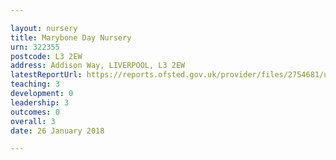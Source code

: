 ```yaml
---

layout: nursery
title: Marybone Day Nursery
urn: 322355
postcode: L3 2EW
address: Addison Way, LIVERPOOL, L3 2EW
latestReportUrl: https://reports.ofsted.gov.uk/provider/files/2754681/urn/322355.pdf
teaching: 3
development: 0
leadership: 3
outcomes: 0
overall: 3
date: 26 January 2018

---
```

